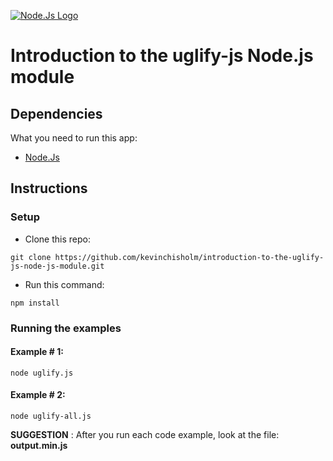 [![Node.Js Logo](https://sub1.kevinchisholm.com/blog/images/node-js-logo.png)](https://blog.kevinchisholm.com)

# Introduction to the uglify-js Node.js module

## Dependencies

What you need to run this app:

* [Node.Js](https://nodejs.org)

## Instructions

### Setup

* Clone this repo:

````
git clone https://github.com/kevinchisholm/introduction-to-the-uglify-js-node-js-module.git
````

* Run this command:

````
npm install
````

### Running the examples

#### Example # 1:

````
node uglify.js
````

#### Example # 2:

````
node uglify-all.js
````
**SUGGESTION** : After you run each code example, look at the file: **output.min.js**